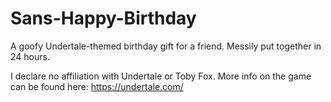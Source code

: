 # Sans-Happy-Birthday
A goofy Undertale-themed birthday gift for a friend. Messily put together in 24 hours.

I declare no affiliation with Undertale or Toby Fox.
More info on the game can be found here: https://undertale.com/
